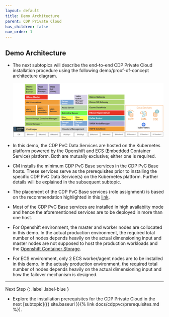 ```yaml
---
layout: default
title: Demo Architecture
parent: CDP Private Cloud
has_children: false
nav_order: 1
---
```



## Demo Architecture
- The next subtopics will describe the end-to-end CDP Private Cloud installation procedure using the following demo/proof-of-concept architecture diagram. 

    ![](../../assets/images/logicalarch.png)


- In this demo, the CDP PvC Data Services are hosted on the Kubernetes platform powered by the Openshift and ECS (Embedded Container Service) platform. Both are mutually exclusive; either one is required. 
- CM installs the minimum CDP PvC Base services in the CDP PvC Base hosts. These services serve as the prerequisites prior to installing the specific CDP PvC Data Service(s) on the Kubernetes platform. Further details will be explained in the subsequent subtopic.
- The placement of the CDP PvC Base services (role assignment) is based on the recommendation highlighted in this [link](https://docs.cloudera.com/cdp-private-cloud-base/7.1.7/installation/topics/cdpdc-runtime-cluster-hosts-role-assignments.html).
- Most of the CDP PvC Base services are installed in high availabiity mode and hence the aforementioned services are to be deployed in more than one host.
- For Openshift environment, the master and worker nodes are collocated in this demo. In the actual production environment, the required total number of nodes depends heavily on the actual dimensioning input and master nodes are not supposed to host the production workloads and the [Openshift Container Storage](https://access.redhat.com/documentation/en-us/red_hat_openshift_container_storage/4.7). 
- For ECS environment, only 2 ECS worker/agent nodes are to be installed in this demo. In the actualy production environment, the required total number of nodes depends heavily on the actual dimensioning input and how the failover mechanism is designed.

---    
   Next Step
   {: .label .label-blue } 
   
- Explore the installation prerequisites for the CDP Private Cloud in the next [subtopic]({{ site.baseurl }}{% link docs/cdppvc/prerequisites.md %}).
        
